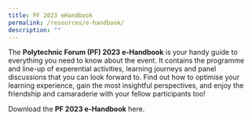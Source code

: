 ```yaml
---
title: PF 2023 eHandbook
permalink: /resources/e-handbook/
description: ""
---
```

The **Polytechnic Forum (PF) 2023 e-Handbook** is your handy guide to everything you need to know about the event. It contains the programme and line-up of experential activities, learning journeys and panel discussions that you can look forward to. Find out how to optimise your learning experience, gain the most insightful perspectives, and enjoy the friendship and camaraderie with your fellow participants too!

Download the **PF 2023 e-Handbook** here.